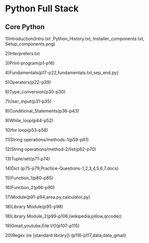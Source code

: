 # Python Full Stack
Core Python
-------------
1)Introduction(Intro.txt ,Python_History.txt, Installer_components.txt, Setup_components.png)

2)Interpreters.txt

3)Print-program(p1-p16)

4)Fundamentals(p17-p22,fundamentals.txt,sep_end.py)

5)Operators(p22-p39)

6)Type_conversion(p30-p30)

7)User_input(p31-p35)

8)Conditional_Statements(p36-p43)

9)While_loop(p44-p52)

10)for loop(p53-p58)

11)String operations/methods-1(p59-p61)

12)String operations/method-2/list(p62-p70)

13)Tuple/set(p71-p74)

14)Dict (p75-p79,Practice-Questions-1,2,3,4,5,6,7.docs)

15)Function_1(p80-p85)

16)Function_2(p86-p90)

17)Module(p91-p94,area.py,calculator.py)

18)Library Module(p95-p98)

18)Library Module_2(p99-p106,(wikipedia,pillow,qrcode))

19)Gmail,youtube,File I/O(p107-p115)

20)Regex (re [standard library]) (p116-p117,data,data_gmail)
